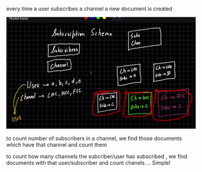 every time a user subscribes a channel a new document is created 

![Subscription](./images/Subscription.png)

to count number of subscribers in a channel, we find those documents which have that channel and count them

to count how many channels the subcriber/user has subscribed , we find documents with that user/subscriber and count chanels ... Simple!